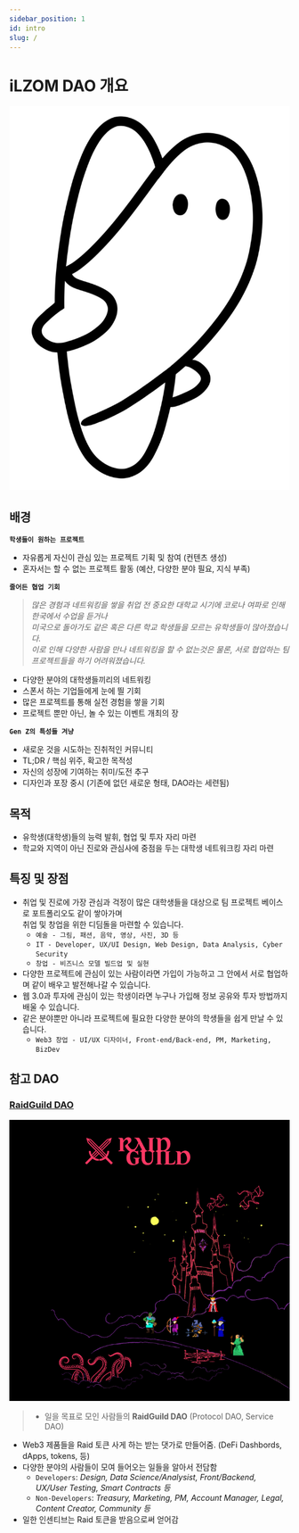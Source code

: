 ```yaml
---
sidebar_position: 1
id: intro
slug: /
---
```


# iLZOM DAO 개요

![ilzom_intro](../../static/img/ilzom_logo.png)

## 배경

**`학생들이 원하는 프로젝트`**
- 자유롭게 자신이 관심 있는 프로젝트 기획 및 참여 (컨텐츠 생성)
- 혼자서는 할 수 없는 프로젝트 활동 (예산, 다양한 분야 필요, 지식 부족)

**`줄어든 협업 기회`**

>*많은 경험과 네트워킹을 쌓을 취업 전 중요한 대학교 시기에 코로나 여파로 인해 한국에서 수업을 듣거나 <br/>미국으로 돌아가도 같은 혹은 다른 학교 학생들을 모르는 유학생들이 많아졌습니다.<br/> 이로 인해 다양한 사람을 만나 네트워킹을 할 수 없는것은 물론, 서로 협업하는 팀 프로젝트들을 하기 어려워졌습니다.*

- 다양한 분야의 대학생들끼리의 네트워킹
- 스폰서 하는 기업들에게 눈에 띌 기회
- 많은 프로젝트를 통해 실전 경험을 쌓을 기회
- 프로젝트 뿐만 아닌, 놀 수 있는 이벤트 개최의 장
  

**`Gen Z의 특성들 겨냥`**
- 새로운 것을 시도하는 진취적인 커뮤니티 
- TL;DR / 핵심 위주, 확고한 목적성
- 자신의 성장에 기여하는 취미/도전 추구
- 디자인과 포장 중시 (기존에 없던 새로운 형태, DAO라는 세련됨)


## 목적

- 유학생(대학생)들의 능력 발휘, 협업 및 투자 자리 마련
- 학교와 지역이 아닌 진로와 관심사에 중점을 두는 대학생 네트워크킹 자리 마련


## 특징 및 장점

- 취업 및 진로에 가장 관심과 걱정이 많은 대학생들을 대상으로 팀 프로젝트 베이스로 포트폴리오도 같이 쌓아가며 <br/> 취업 및 창업을 위한 디딤돌을 마련할 수 있습니다.
  - `예술 - 그림, 패션, 음악, 영상, 사진, 3D 등`
  - `IT - Developer, UX/UI Design, Web Design, Data Analysis, Cyber Security`
  - `창업 - 비즈니스 모델 빌드업 및 실현`
- 다양한 프로젝트에 관심이 있는 사람이라면 가입이 가능하고 그 안에서 서로 협업하며 같이 배우고 발전해나갈 수 있습니다.
- 웹 3.0과 투자에 관심이 있는 학생이라면 누구나 가입해 정보 공유와 투자 방법까지 배울 수 있습니다. 
- 같은 분야뿐만 아니라 프로젝트에 필요한 다양한 분야의 학생들을 쉽게 만날 수 있습니다.
  - `Web3 창업 - UI/UX 디자이너, Front-end/Back-end, PM, Marketing, BizDev` 

## 참고 DAO
### [RaidGuild DAO](https://handbook.raidguild.org/docs/overview-what-is-raid-guild)
![RaidGuild_intro](../../static/img/raidguild_img.png)

> - 일을 목표로 모인 사람들의 **RaidGuild DAO** (Protocol DAO, Service DAO)
- Web3 제품들을 Raid 토큰 사게 하는 받는 댓가로 만들어줌. (DeFi Dashbords, dApps, tokens, 등)
- 다양한 분야의 사람들이 모여 들어오는 일들을 알아서 전담함
  - `Developers`: *Design, Data Science/Analysist, Front/Backend, UX/User Testing, Smart Contracts 등*
  - `Non-Developers`: *Treasury, Marketing, PM, Account Manager, Legal, Content Creator, Community 등*
- 일한 인센티브는 Raid 토큰을 받음으로써 얻어감
